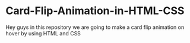 # Card-Flip-Animation-in-HTML-CSS
Hey guys in this repository we are going to make a card flip animation on hover by using HTML and CSS
